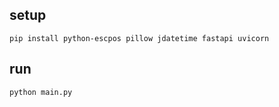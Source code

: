 ## setup

```shell
pip install python-escpos pillow jdatetime fastapi uvicorn
```

## run 
```shell
python main.py
```